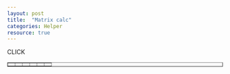 ```yaml
---
layout: post
title:  "Matrix calc"
categories: Helper
resource: true
---
```


<style>
table.matrix td {
	padding: 0;
	margin 0;
	width: 100px;
	height: 100px;
}
</style>
<div id="matrix"></div>

<script type="text/javascript">
var states = [];

function checkGrid(row, col) {
//	states[row][col] = isset(states[row]) && isset(states[row][col]) ? false : true;
	if (row in states) {
	}
	 	states[row] = [];
	states[row][col] = row in states && col in states[row] && states[row][col] ? false : true;

	console.log(row, col, states[row][col]);
	//alert(states[row, col]);

	var matrixString = '';

	for (ckRow = 1; ckRow <= 5; ckRow ++) {
    	for (ckCol = 1; ckCol <= 6; ckCol ++) {
			if(!ckRow in states) {
				continue;
			}

			if(!ckCol in states[ckRow]) {
				continue;
			}

    		if (true == states[ckRow][ckCol]) {
    			pin = (ckRow - 1) * 5 + (ckCol - 1);
    			matrixString += ', ' + pin
    		}
    	}
    }

    alert('STR: ' + matrixString);
    console.log(states);

}

matrix = '';

matrix += '<table class="matrix" border="1">';
for (row = 1; row <= 5; row ++) {
	matrix += '<tr>';
	for (col = 1; col <= 6; col ++) {
		matrix += '<td onclick="checkGrid(' + row + ', ' + col + ');"></td>';
	}
	matrix += '</tr>';

	//#alert(x);
}
matrix += '<table>';

//jQuery('#matrix').html(matrix);
document.getElementById('matrix').innerHTML = matrix;
</script>


<div onclick="checkGrid(1, 2, 3);">CLICK</div>

<table border="1">

<tr>
	<td></td><td></td><td></td><td></td><td></td><td></td>
</tr>
</table>